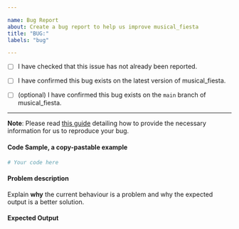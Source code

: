```yaml
---

name: Bug Report
about: Create a bug report to help us improve musical_fiesta
title: "BUG:"
labels: "bug"

---
```


- [ ] I have checked that this issue has not already been reported.

- [ ] I have confirmed this bug exists on the latest version of musical_fiesta.

- [ ] (optional) I have confirmed this bug exists on the `main` branch of musical_fiesta.

---

**Note**: Please read [this
guide](https://matthewrocklin.com/blog/work/2018/02/28/minimal-bug-reports) detailing
how to provide the necessary information for us to reproduce your bug.

#### Code Sample, a copy-pastable example

```python
# Your code here
```

#### Problem description

Explain **why** the current behaviour is a problem and why the expected output is a
better solution.

#### Expected Output
